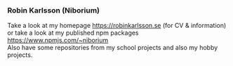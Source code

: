 ### Robin Karlsson (Niborium)

Take a look at my homepage https://robinkarlsson.se (for CV & information) or take a look at my published npm packages https://www.npmjs.com/~niborium  
Also have some repositories from my school projects and also my hobby projects.
